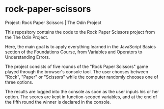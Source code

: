 # rock-paper-scissors
Project: Rock Paper Scissors | The Odin Project

This repository contains the code to the Rock Paper Scissors project from the The Odin Project.

Here, the main goal is to apply everything learned in the JavaScript Basics section of the Foundations Course, from Variables and Operators to Understanding Errors.

The project consists of five rounds of the "Rock Paper Scissors" game played through the browser's console tool. The user chooses between "Rock", "Paper" or "Scissors" while the computer randomly chooses one of three options.

The results are logged into the console as soon as the user inputs his or her option. The scores are kept in function-scoped variables, and at the end of the fifth round the winner is declared in the console.
